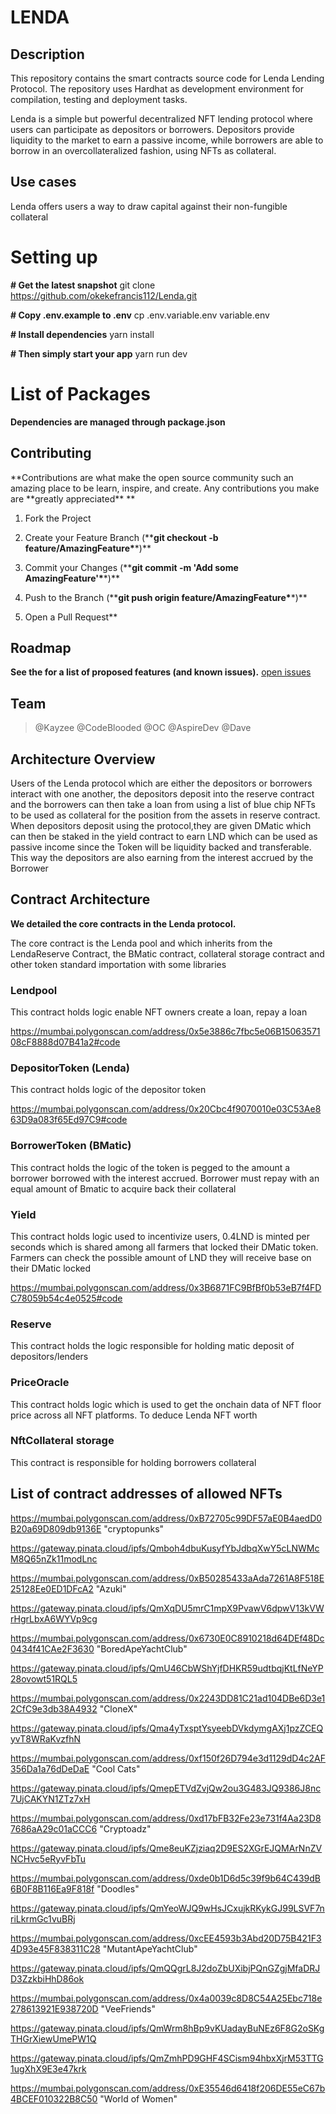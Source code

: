 

# LENDA

## Description

This repository contains the smart contracts source code for Lenda Lending Protocol. The repository uses Hardhat as development environment for compilation, testing and deployment tasks.

Lenda is a simple but powerful decentralized NFT lending protocol where users can participate as depositors or borrowers. Depositors provide liquidity to the market to earn a passive income, while borrowers are able to borrow in an overcollateralized fashion, using NFTs as collateral.

## Use cases

Lenda offers users a way to draw capital against their non-fungible collateral

# Setting up

**# Get the latest snapshot**
git clone https://github.com/okekefrancis112/Lenda.git

**# Copy .env.example to .env**
cp .env.variable.env variable.env

**# Install dependencies**
yarn install

**# Then simply start your app**
yarn run dev

# List of Packages

**Dependencies are managed through package.json**

## Contributing

**Contributions are what make the open source community such an amazing place to be learn, inspire, and create. Any contributions you make are **greatly appreciated\*\* \*\*

1.  Fork the Project

2.  Create your Feature Branch (\*\***git checkout -b feature/AmazingFeature\***\*)\*\*

3.  Commit your Changes (\*\***git commit -m 'Add some AmazingFeature'\***\*)\*\*

4.  Push to the Branch (\*\***git push origin feature/AmazingFeature\***\*)\*\*

5.  Open a Pull Request\*\*

## Roadmap

**See the for a list of proposed features (and known issues).** [open issues](https://github.com/okekefrancis112/Lenda/issues)

## Team

> @Kayzee
> @CodeBlooded
> @OC
> @AspireDev
> @Dave
## Architecture Overview
Users of the Lenda protocol which are either the depositors or  borrowers interact with one another, the depositors deposit into the reserve contract and the borrowers can then take a loan from using a list of blue chip NFTs to be used as collateral for the position from the assets in reserve contract. When depositors deposit using the protocol,they are given DMatic which can then be staked in the yield contract to earn LND which can be used as passive income since the Token will be liquidity backed and transferable. This way the depositors are also earning from the interest accrued by the Borrower 


## Contract Architecture

**We detailed the core contracts in the Lenda protocol.**

The core contract is the Lenda pool and which inherits from the LendaReserve Contract, the BMatic contract, collateral storage contract and other token standard importation with some libraries 




### Lendpool

This contract holds logic enable NFT owners create a loan, repay a loan

https://mumbai.polygonscan.com/address/0x5e3886c7fbc5e06B1506357108cF8888d07B41a2#code

### DepositorToken (Lenda)

This contract holds logic of the depositor token

https://mumbai.polygonscan.com/address/0x20Cbc4f9070010e03C53Ae863D9a083f65Ed97C9#code

### BorrowerToken (BMatic)

This contract holds the logic of the token is pegged to the amount a borrower borrowed with the interest accrued. Borrower must repay with an equal amount of Bmatic to acquire back their collateral

### Yield

This contract holds logic used to incentivize users, 0.4LND is minted per seconds which is shared among all farmers that locked their DMatic token. Farmers can check the possible amount of LND they will receive base on their DMatic locked

https://mumbai.polygonscan.com/address/0x3B6871FC9BfBf0b53eB7f4FDC78059b54c4e0525#code

### Reserve

This contract holds the logic responsible for holding matic deposit of depositors/lenders

### PriceOracle

This contract holds logic which is used to get the onchain data of NFT floor price across all NFT platforms. To deduce Lenda NFT worth

### NftCollateral storage

This contract is responsible for holding borrowers collateral

## List of contract addresses of allowed NFTs

https://mumbai.polygonscan.com/address/0xB72705c99DF57aE0B4aedD0B20a69D809db9136E "cryptopunks"

https://gateway.pinata.cloud/ipfs/Qmboh4dbuKusyfYbJdbqXwY5cLNWMcM8Q65nZk11modLnc

https://mumbai.polygonscan.com/address/0xB50285433aAda7261A8F518E25128Ee0ED1DFcA2 "Azuki"

https://gateway.pinata.cloud/ipfs/QmXqDU5mrC1mpX9PvawV6dpwV13kVWrHgrLbxA6WYVp9cg

https://mumbai.polygonscan.com/address/0x6730E0C8910218d64DEf48Dc0434f41CAe2F3630 "BoredApeYachtClub"

https://gateway.pinata.cloud/ipfs/QmU46CbWShYjfDHKR59udtbqjKtLfNeYP28ovowt51RQL5

https://mumbai.polygonscan.com/address/0x2243DD81C21ad104DBe6D3e12CfC9e3db38A4932 "CloneX"

https://gateway.pinata.cloud/ipfs/Qma4yTxsptYsyeebDVkdymgAXj1pzZCEQyvT8WRaKvzfhN

https://mumbai.polygonscan.com/address/0xf150f26D794e3d1129dD4c2AF356Da1a76dDeDaE "Cool Cats"

https://gateway.pinata.cloud/ipfs/QmepETVdZvjQw2ou3G483JQ9386J8nc7UjCAKYN1ZTz7xH

https://mumbai.polygonscan.com/address/0xd17bFB32Fe23e731f4Aa23D87686aA29c01aCCC6 "Cryptoadz"

https://gateway.pinata.cloud/ipfs/Qme8euKZjziaq2D9ES2XGrEJQMArNnZVNCHvc5eRyvFbTu

https://mumbai.polygonscan.com/address/0xde0b1D6d5c39f9b64C439dB6B0F8B116Ea9F818f "Doodles"

https://gateway.pinata.cloud/ipfs/QmYeoWJQ9wHsJCxujkRKykGJ99LSVF7nriLkrmGc1vuBRj

https://mumbai.polygonscan.com/address/0xcEE4593b3Abd20D75B421F34D93e45F838311C28 "MutantApeYachtClub"

https://gateway.pinata.cloud/ipfs/QmQQgrL8J2doZbUXibjPQnGZgjMfaDRJD3ZzkbiHhD86ok

https://mumbai.polygonscan.com/address/0x4a0039c8D8C54A25Ebc718e278613921E938720D "VeeFriends"

https://gateway.pinata.cloud/ipfs/QmWrm8hBp9vKUadayBuNEz6F8G2oSKgTHGrXiewUmePW1Q

https://gateway.pinata.cloud/ipfs/QmZmhPD9GHF4SCism94hbxXjrM53TTG1ugXhX9E3e47krk

https://mumbai.polygonscan.com/address/0xE35546d6418f206DE55eC67b4BCEF010322B8C50 "World of Women"
